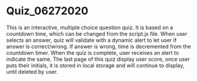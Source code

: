 # Quiz_06272020

This is an interactive, multiple choice question quiz. It is based on a countdown time, which can be changed from the script.js file. 
When user selects an answer, quiz will validate with a dynamic alert to let user if answer is correct/wrong. If answer is wrong, time is decremented from the countdown timer. When the quiz is complete, user receives an alert to indicate the same. The last page of this quiz display user score, once user puts their initials, it is stored in local storage and will continue to display, until deleted by user.